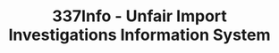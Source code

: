 ---
bigquery: https://console.cloud.google.com/bigquery?p=patents-public-data&d=usitc_investigations&page=dataset&project=sheets-management-319211
citation: US International Trade Commission 337Info Unfair Import Investigations Information
  System
contributors: US International Trade Comission
cost: None
description: US International Trade Commission 337Info Unfair Import Investigations
  Information System contains data on investigations done under Section 337. Section
  337 declares the infringement of certain statutory intellectual property rights
  and other forms of unfair competition in import trade to be unlawful practices.
  Most Section 337 investigations involve allegations of patent or registered trademark
  infringement.
documentation: FAQ and tutorial available on the site
last_edit: Mon, 04 Apr 2022 19:10:40 GMT
location: https://pubapps2.usitc.gov/337external/
maintained_by: US International Trade Comission
schema_fields: '[''markmanHearing'', ''finalIdOnViolationDue'', ''dateComplaintFiled'',
  ''invUnfairAct'', ''reportingRequirements'', ''issueDateOtherNonFinal'', ''finalIdOnViolationIssue'',
  ''patentNumbers'', ''id'', ''currentActiveALJ'', ''publication_number'', ''ouiiAttorney'',
  ''cafcAppeals'', ''dateCreated'', ''patentNumber'', ''complainant'', ''finalDetViolation'',
  ''investigationNo'', ''docketNo'', ''teoProceedingInvolved'', ''ouiiParticipation'',
  ''dateOfPublicationFrNotice'', ''finalDetNoViolation'', ''respondent'', ''targetDate'',
  ''startDateMarkmanHearing'', ''aljAssigned'', ''title'', ''gcAttorney'', ''trademarkNumbers'',
  ''teoIdIssueDate'', ''investigationTermDate'', ''lastUpdated'', ''currentStatus'',
  ''htsNumbers'', ''endDateMarkmanHearing'', ''teoIdDueDate'', ''scheduledStartDateEvidHear'',
  ''teoReliefGranted'', ''scheduledEndDateEvidHear'', ''investigationType'', ''actualEndDateEvidHear'',
  ''internalRemand'', ''actualStartDateEvidHear'', ''copyrightNumbers'']'
shortname: unfair_import_investigations
tags:
- import
- legal
- trade
timeframe: 2008-2021 (prior to 2008 downloadable as a JSON file)
title: 337Info - Unfair Import Investigations Information System
uuid: 2721f5ec-e599-4890-9265-9706719fc71e
---